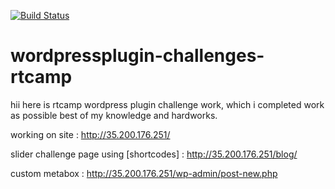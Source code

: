 [![Build Status](https://scrutinizer-ci.com/g/saggy916/wordpressplugin-challenges-rtcamp/badges/build.png?b=master)](https://scrutinizer-ci.com/g/saggy916/wordpressplugin-challenges-rtcamp/build-status/master)

# wordpressplugin-challenges-rtcamp
hii here is rtcamp wordpress plugin challenge work, which i completed work as possible best of my knowledge and hardworks.

working on site : http://35.200.176.251/

slider challenge page using [shortcodes] : http://35.200.176.251/blog/ 

custom metabox : http://35.200.176.251/wp-admin/post-new.php





